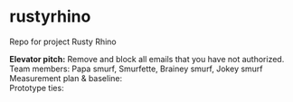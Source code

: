 # rustyrhino
Repo for project Rusty Rhino

<b>Elevator pitch:</b>
Remove and block all emails that you have not authorized.
<br /> 
Team members: Papa smurf, Smurfette, Brainey smurf, Jokey smurf
<br />
Measurement plan & baseline:
<br />
Prototype ties:
<br />

